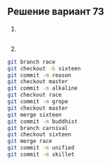 ## Решение вариант 73 
 1. 
```bash
``` 
2.
```bash
git branch race
git checkout -b sixteen
git commit -m reason
git checkout master
git commit -m alkaline
git checkout race
git commit -m grope
git checkout master
git merge sixteen
git commit -m buddhist
git branch carnival
git checkout sixteen
git merge race
git commit -m unified
git commit -m skillet
```